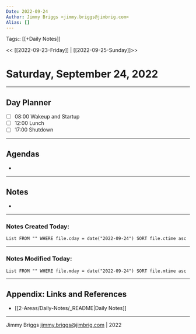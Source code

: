 ```yaml
---
Date: 2022-09-24
Author: Jimmy Briggs <jimmy.briggs@jimbrig.com>
Alias: []
---
```

Tags:: [[+Daily Notes]]

<< [[2022-09-23-Friday]] | [[2022-09-25-Sunday]]>>

# Saturday, September 24, 2022

---
## Day Planner

- [ ] 08:00 Wakeup and Startup
- [ ] 12:00 Lunch
- [ ] 17:00 Shutdown

---
## Agendas
-

---
## Notes
-

---
### Notes Created Today:

```dataview
List FROM "" WHERE file.cday = date("2022-09-24") SORT file.ctime asc
```

---
### Notes Modified Today:

```dataview
List FROM "" WHERE file.mday = date("2022-09-24") SORT file.mtime asc
```

***

## Appendix: Links and References

- [[2-Areas/Daily-Notes/_README|Daily Notes]]

***

Jimmy Briggs <jimmy.briggs@jimbrig.com> | 2022
